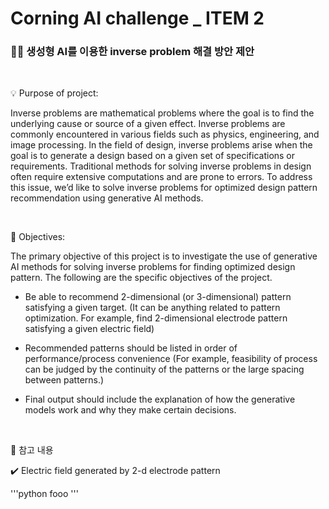 # Corning AI challenge _ ITEM 2 

### 🏴‍☠️ 생성형 AI를 이용한 inverse problem 해결 방안 제안


<br/>

💡 Purpose of project:

Inverse problems are mathematical problems where the goal is to find the underlying cause or source of a given effect. Inverse problems are commonly encountered in various fields such as physics, engineering, and image processing. In the field of design, inverse problems arise when the goal is to generate a design based on a given set of specifications or requirements. Traditional methods for solving inverse problems in design often require extensive computations and are prone to errors. To address this issue, we’d like to solve inverse problems for optimized design pattern recommendation using generative AI methods.


<br/>

🔑 Objectives:

The primary objective of this project is to investigate the use of generative AI methods for solving inverse problems for finding optimized design pattern. The following are the specific objectives of the project.


  * Be able to recommend 2-dimensional (or 3-dimensional) pattern satisfying a given target. (It can be anything related to pattern optimization. For example, find 2-dimensional electrode pattern satisfying a given electric field)


  * Recommended patterns should be listed in order of performance/process convenience (For example, feasibility of process can be judged by the continuity of the patterns or the large spacing between patterns.)


  * Final output should include the explanation of how the generative models work and why they make certain decisions.


<br/>

📖 참고 내용 

✔️ Electric field generated by 2-d electrode pattern


'''python
fooo
'''
